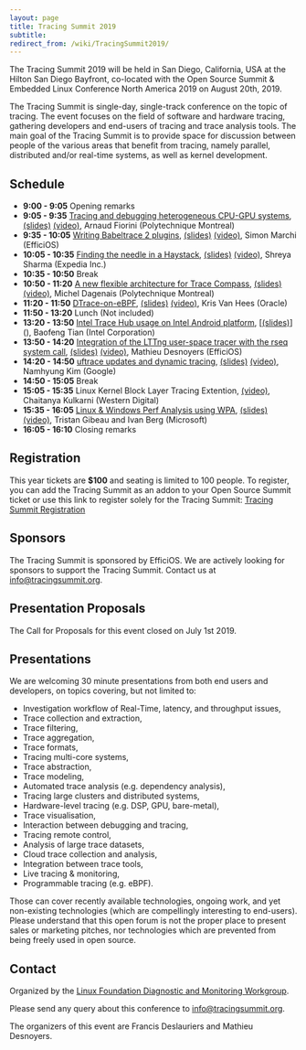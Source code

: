 ```yaml
---
layout: page
title: Tracing Summit 2019
subtitle: 
redirect_from: /wiki/TracingSummit2019/
---
```


The Tracing Summit 2019 will be held in San Diego, California, USA at the Hilton San Diego Bayfront, co-located with the Open Source Summit & Embedded Linux Conference North America 2019 on August 20th, 2019.

The Tracing Summit is single-day, single-track conference on the topic of tracing. The event focuses on the field of software and hardware tracing, gathering developers and end-users of tracing and trace analysis tools. The main goal of the Tracing Summit is to provide space for discussion between people of the various areas that benefit from tracing, namely parallel, distributed and/or real-time systems, as well as kernel development.

## Schedule
* **9:00 - 9:05** Opening remarks 
* **9:05 - 9:35** [Tracing and debugging heterogeneous CPU-GPU systems](heterogeneous), [(slides)](files/Tracingsummit2019-heterogeneous-fiorini.pdf) [(video)](https://youtu.be/3BjhjaZVnRc), Arnaud Fiorini (Polytechnique Montreal) 
* **9:35 - 10:05** [Writing Babeltrace 2 plugins](babeltrace2), [(slides)](files/Tracingsummit2019-babeltrace2-marchi.pdf) [(video)](https://youtu.be/P3cPISvW444), Simon Marchi (EfficiOS) 
* **10:05 - 10:35** [Finding the needle in a Haystack](haystack), [(slides)](files/Tracingsummit2019-haystack-sharma.pdf) [(video)](https://youtu.be/b02JjP4w7vg), Shreya Sharma (Expedia Inc.) 
* **10:35 - 10:50** Break 
* **10:50 - 11:20** [A new flexible architecture for Trace Compass](tracecompass), [(slides)](files/Tracingsummit2019-theia-dagenais.pdf) [(video)](https://youtu.be/8s5vGf45e-g), Michel Dagenais (Polytechnique Montreal) 
* **11:20 - 11:50** [DTrace-on-eBPF](dtrace), [(slides)](files/) [(video)](https://youtu.be/e5vioyQT7Yk), Kris Van Hees (Oracle) 
* **11:50 - 13:20** Lunch (Not included) 
* **13:20 - 13:50** [Intel Trace Hub usage on Intel Android platform](tracehub), [[(slides)](files/Tracingsummit2019-trace-hub-tian.pdf)](), Baofeng Tian (Intel Corporation) 
* **13:50 - 14:20** [Integration of the LTTng user-space tracer with the rseq system call](lttng), [(slides)](files/Tracingsummit2019-rseq-desnoyers.pdf) [(video)](https://youtu.be/70xIjFPwae0), Mathieu Desnoyers (EfficiOS) 
* **14:20 - 14:50** [uftrace updates and dynamic tracing](uftrace), [(slides)](files/Tracingsummit2019-uftrace-kim.pdf) [(video)](https://youtu.be/oc8xR1JZXcM), Namhyung Kim (Google) 
* **14:50 - 15:05** Break 
* **15:05 - 15:35** Linux Kernel Block Layer Tracing Extention, [(video)](https://youtu.be/9SvAu6q36y0), Chaitanya Kulkarni (Western Digital) 
* **15:35 - 16:05** [Linux & Windows Perf Analysis using WPA](WPA), [(slides)](files/Tracingsummit2019-wpa-berg-gibeau.pdf) [(video)](https://youtu.be/HUbVaIi-aaw), Tristan Gibeau and Ivan Berg (Microsoft) 
* **16:05 - 16:10** Closing remarks 

## Registration
This year tickets are **$100** and seating is limited to 100 people. To register, you can add the Tracing Summit as an addon to your Open Source Summit ticket or use this link to register solely for the Tracing Summit: [Tracing Summit Registration](https://www.cvent.com/events/tracing-summit-2019/registration-63351d06945a46d890b8e5a200dbc0fc.aspx?fqp=true)

## Sponsors
The Tracing Summit is sponsored by EfficiOS. We are actively looking for sponsors to support the Tracing Summit. Contact us at [info@tracingsummit.org](mailto:info@tracingsummit.org).

## Presentation Proposals
The Call for Proposals for this event closed on July 1st 2019.

## Presentations
We are welcoming 30 minute presentations from both end users and developers, on topics covering, but not limited to:

* Investigation workflow of Real-Time, latency, and throughput issues,
* Trace collection and extraction,
* Trace filtering,
* Trace aggregation,
* Trace formats,
* Tracing multi-core systems,
* Trace abstraction,
* Trace modeling,
* Automated trace analysis (e.g. dependency analysis),
* Tracing large clusters and distributed systems,
* Hardware-level tracing (e.g. DSP, GPU, bare-metal),
* Trace visualisation,
* Interaction between debugging and tracing,
* Tracing remote control,
* Analysis of large trace datasets,
* Cloud trace collection and analysis,
* Integration between trace tools,
* Live tracing & monitoring,
* Programmable tracing (e.g. eBPF).

Those can cover recently available technologies, ongoing work, and yet non-existing technologies (which are compellingly interesting to end-users). Please understand that this open forum is not the proper place to present sales or marketing pitches, nor technologies which are prevented from being freely used in open source.

## Contact
Organized by the [Linux Foundation Diagnostic and Monitoring Workgroup](https://diamon.org).

Please send any query about this conference to [info@tracingsummit.org](mailto:info@tracingsummit.org).

The organizers of this event are Francis Deslauriers and Mathieu Desnoyers.
